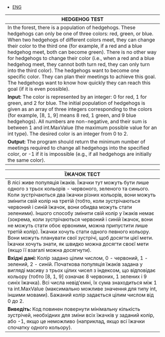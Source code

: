 - [ENG](#henghog_test_(c#))

| **HEDGEHOG TEST** |
|------------------------|
| In the forest, there is a population of hedgehogs. These hedgehogs can only be one of three colors: red, green, or blue. When two hedgehogs of different colors meet, they can change their color to the third one (for example, if a red and a blue hedgehog meet, both can become green). There is no other way for hedgehogs to change their color (i.e., when a red and a blue hedgehog meet, they cannot both turn red, they can only turn into the third color). The hedgehogs want to become one specific color. They can plan their meetings to achieve this goal. The hedgehogs want to know how quickly they can reach this goal (if it is even possible). |
| **Input:** The color is represented by an integer: 0 for red, 1 for green, and 2 for blue. The initial population of hedgehogs is given as an array of three integers corresponding to the colors (for example, [8, 1, 9] means 8 red, 1 green, and 9 blue hedgehogs). All numbers are non-negative, and their sum is between 1 and int.MaxValue (the maximum possible value for an int type). The desired color is an integer from 0 to 2. |
| **Output:** The program should return the minimum number of meetings required to change all hedgehogs into the specified color, or -1 if it is impossible (e.g., if all hedgehogs are initially the same color). |

| **ЇЖАЧОК ТЕСТ** |
|----------------------|
|В лісі живе популяція їжаків. Їжачки тут можуть бути лише одного з трьох кольорів - червоного, зеленого та синього. Коли зустрічаються два їжачки різних кольорів, вони можуть змінити свій колір на третій (тобто, коли зустрічаються червоний і синій їжачок, вони обидва можуть стати зеленими). Іншого способу змінити свій колір у їжаків немає (зокрема, коли зустрічаються червоний і синій їжачок, вони не можуть стати обоє ервоними, можна припустити лише третій колір). Їжачки хочуть стати одного певного кольору. Вони можуть планувати свої зустрічі, щоб досягти цієї мети. Їжачки хочуть знати, як швидко можна досягти своєї мети (якщо її взагалі можна досягнути). |
| **Вхідні дані:** Колір задано цілим числом, 0 - червоний, 1 - зелений, 2 - синій. Початкова популяція їжаків задана у вигляді масиву з трьох цілих чисел з індексом, що відповідає кольору (тобто [8, 1, 9] означає 8 червоних, 1 зелених і 9 синіх їжачка). Всі числа невід'ємні, їх сума знаходиться між 1 та int.MaxValue (максимально можливе значення для типу int, іншими мовами). Бажаний колір задається цілим числом від 0 до 2. |
| **Виведіть:** Код повинен повернути мінімальну кількість зустрічей, необхідних для зміни всіх їжачків у заданий колір, або -1, якщо це неможливо (наприклад, якщо всі їжачки спочатку одного кольору). |
